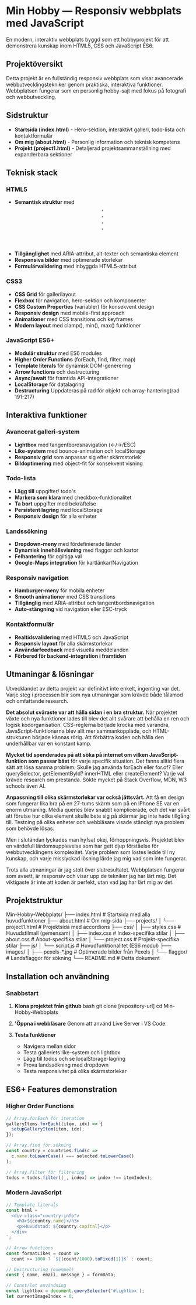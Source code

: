 # Min Hobby — Responsiv webbplats med JavaScript

En modern, interaktiv webbplats byggd som ett hobbyprojekt för att demonstrera kunskap inom HTML5, CSS och JavaScript ES6.

## Projektöversikt

Detta projekt är en fullständig responsiv webbplats som visar avancerade webbutvecklingstekniker genom praktiska, interaktiva funktioner. Webbplatsen fungerar som en personlig hobby-sajt med fokus på fotografi och webbutveckling.

## Sidstruktur

- **Startsida (index.html)** - Hero-sektion, interaktivt galleri, todo-lista och kontaktformulär
- **Om mig (about.html)** - Personlig information och teknisk kompetens  
- **Projekt (project1.html)** - Detaljerad projektsammanställning med expanderbara sektioner

## Teknisk stack

### HTML5
- **Semantisk struktur** med <header>, <nav>, <main>, <section>, <footer>
- **Tillgänglighet** med ARIA-attribut, alt-texter och semantiska element
- **Responsiva bilder** med optimerade storlekar
- **Formulärvalidering** med inbyggda HTML5-attribut

### CSS3
- **CSS Grid** för gallerilayout
- **Flexbox** för navigation, hero-sektion och komponenter
- **CSS Custom Properties** (variabler) för konsekvent design
- **Responsiv design** med mobile-first approach
- **Animationer** med CSS transitions och keyframes
- **Modern layout** med clamp(), min(), max() funktioner

### JavaScript ES6+
- **Modulär struktur** med ES6 modules
- **Higher Order Functions** (forEach, find, filter, map)
- **Template literals** för dynamisk DOM-generering
- **Arrow functions** och destructuring
- **Async/await** för framtida API-integrationer
- **LocalStorage** för datalagring
- **Destructuring** Uppdateras på rad för objekt och array-hantering(rad 191-217)

## Interaktiva funktioner

### Avancerat galleri-system
- **Lightbox** med tangentbordsnavigation (←/→/ESC)
- **Like-system** med bounce-animation och localStorage
- **Responsiv grid** som anpassar sig efter skärmstorlek
- **Bildoptimering** med object-fit för konsekvent visning

### Todo-lista
- **Lägg till** uppgifter/ todo's
- **Markera som klara** med checkbox-funktionalitet
- **Ta bort** uppgifter med bekräftelse
- **Persistent lagring** med localStorage
- **Responsiv design** för alla enheter

### Landssökning
- **Dropdown-meny** med fördefinierade länder
- **Dynamisk innehållsvisning** med flaggor och kartor
- **Felhantering** för ogiltiga val
- **Google-Maps integration** för kartlänkar/Navigation 

### Responsiv navigation
- **Hamburger-meny** för mobila enheter
- **Smooth animationer** med CSS transitions
- **Tillgänglig** med ARIA-attribut och tangentbordsnavigation
- **Auto-stängning** vid navigation eller ESC-tryck

### Kontaktformulär
- **Realtidsvalidering** med HTML5 och JavaScript
- **Responsiv layout** för alla skärmstorlekar
- **Användarfeedback** med visuella meddelanden
- **Förbered för backend-integration i framtiden**

## Utmaningar & lösningar

Utvecklandet av detta projekt var definitivt inte enkelt, ingenting var det. Varje steg i processen blir som nya utmaningar som krävde både tålamod och omfattande research.

**Det absolut svåraste var att hålla sidan i en bra struktur.** När projektet växte och nya funktioner lades till blev det allt svårare att behålla en ren och logisk kodorganisation. CSS-reglerna började krocka med varandra, JavaScript-funktionerna blev allt mer sammankopplade, och HTML-strukturen började kännas rörig. Att förbättra koden och hålla den underhållbar var en konstant kamp.

**Mycket tid spenderades på att söka på internet om vilken JavaScript-funktion som passar bäst** för varje specifik situation. Det fanns alltid flera sätt att lösa samma problem. Skulle jag använda forEach eller for.of? Eller querySelector, getElementById? innerHTML eller createElement? Varje val krävde research om prestanda. Sökte mycket på Stack Overflow, MDN, W3 schools även AI.

**Anpassning till olika skärmstorlekar var också jättsvårt.** Att få en design som fungerar lika bra på en 27-tums skärm som på en iPhone SE var en enorm utmaning. Media queries blev snabbt komplicerade, och det var svårt att förutse hur olika element skulle bete sig på skärmar jag inte hade tillgång till. Testning på olika enheter och webbläsare visade ständigt nya problem som behövde lösas.

Men i slutändan lyckades man hyfsat okej, förhoppningsvis. Projektet blev en värdefull lärdomsupplevelse som har gett djup förståelse för webbutvecklingens komplexitet. Varje problem som löstes ledde till ny kunskap, och varje misslyckad lösning lärde jag mig vad som inte fungerar.

Trots alla utmaningar är jag stolt över slutresultatet. Webbplatsen fungerar som avsett, är responsiv och visar upp de tekniker jag har lärt mig. Det viktigaste är inte att koden är perfekt, utan vad jag har lärt mig av det.



## Projektstruktur


Min-Hobby-Webbplats/
├── index.html              # Startsida med alla huvudfunktioner
├── about.html              # Om mig-sida
├── projects/
│   └── project1.html       # Projektsida med accordions
├── css/
│   ├── styles.css          # Huvudstilmall (gemensam)
│   ├── index.css           # Index-specifika stilar
│   ├── about.css           # About-specifika stilar
│   └── project.css         # Projekt-specifika stilar
├── js/
│   └── script.js           # Huvudfunktionalitet (ES6 modul)
├── images/
│   ├── pexels-*.jpg        # Optimerade bilder från Pexels
│   └── flaggor/            # Landsflaggor för sökning
└── README.md               # Detta dokument


## Installation och användning

### Snabbstart
1. **Klona projektet från github**
   bash
   git clone [repository-url]
   cd Min-Hobby-Webbplats
  

2. **'Öppna i webbläsare** 
  Genom att använd Live Server i VS Code.
   

3. **Testa funktioner**
   - Navigera mellan sidor
   - Testa galleriets like-system och lightbox
   - Lägg till todos och se localStorage-lagring
   - Prova landssökning med dropdown
   - Testa responsivitet på olika skärmstorlekar

## ES6+ Features demonstration

### Higher Order Functions
```javascript
// Array.forEach för iteration
galleryItems.forEach((item, idx) => {
  setupGalleryItem(item, idx);
});

// Array.find för sökning
const country = countries.find(c => 
  c.name.toLowerCase() === selected.toLowerCase()
);

// Array.filter för filtrering
todos = todos.filter((_, index) => index !== itemIndex);
```

### Modern JavaScript
```javascript
// Template literals
const html = `
  <div class="country-info">
    <h3>${country.name}</h3>
    <p>Huvudstad: ${country.capital}</p>
  </div>
`;

// Arrow functions
const formatLikes = count => 
  count >= 1000 ? `${(count/1000).toFixed(1)}K` : count;

// Destructuring (exempel)
const { name, email, message } = formData;

// Const/let användning
const lightbox = document.querySelector('#lightbox');
let currentImageIndex = 0;
```

